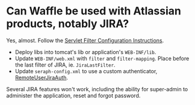 Can Waffle be used with Atlassian products, notably JIRA?
=========================================================

Yes, almost. Follow the [Servlet Filter Configuration Instructions](https://github.com/dblock/waffle/blob/master/Docs/ServletSingleSignOnSecurityFilter.md). 

* Deploy libs into tomcat's lib or application's `WEB-INF/lib`.
* Update `WEB-INF/web.xml` with `filter` and `filter-mapping`. Place before the last filter of JIRA, ie. `JiraLastFilter`.
* Update `seraph-config.xml` to use a custom authenticator, [RemoteUserJiraAuth](https://marketplace.atlassian.com/plugins/anguswarren.jira.RemoteUserJiraAuth).

Several JIRA features won't work, including the ability for super-admin to administer the application, reset and forgot password.

